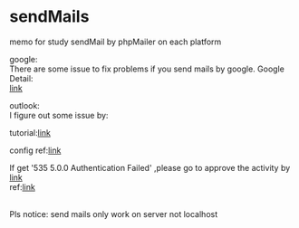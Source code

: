 # sendMails
memo for study sendMail by phpMailer on each platform

google:
<br/>
There are some issue to fix problems if you send mails by google.
Google Detail:
<br/>
<a href="http://stackoverflow.com/questions/21937586/phpmailer-smtp-error-password-command-failed-when-send-mail-from-my-server">link</a>
<br/>

outlook:
<br/>
I figure out some issue by:

tutorial:<a href="http://subinsb.com/send-mails-via-smtp-server-gmail-outlook-php">link</a>

config ref:<a href="http://windows.microsoft.com/en-us/windows/outlook/send-receive-from-app">link</a>

If get '535 5.0.0 Authentication Failed' ,please go to
approve the activity by <a href="https://account.live.com/activity">link</a>
<br/>
ref:<a href="http://answers.microsoft.com/en-us/outlook_com/forum/osecurity-osafe/windows-live-mail-not-working-properly-535-521/42c342ec-08e5-4899-8bb4-a4b5344055ce">link</a>














<br/>
Pls notice: send mails only work on server not localhost



